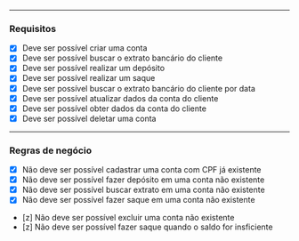 

 ---

  ### Requisitos

 - [x] Deve ser possível criar uma conta
 - [x] Deve ser possível buscar o extrato bancário do cliente
 - [x] Deve ser possível realizar um depósito
 - [x] Deve ser possível realizar um saque 
 - [x] Deve ser possível buscar o extrato bancário do cliente por data
 - [x] Deve ser possível atualizar dados da conta do cliente
 - [x] Deve ser possível obter dados da conta do cliente
 - [x] Deve ser possível deletar uma conta

 ---

  ### Regras de negócio

  - [x] Não deve ser possível cadastrar uma conta com CPF já existente
  - [x] Não deve ser possível fazer depósito em uma conta não existente
  - [x] Não deve ser possível buscar extrato em uma conta não existente
  - [x] Não deve ser possível fazer saque em uma conta não existente
  - [z] Não deve ser possível excluir uma conta não existente 
  - [z] Não deve ser possível fazer saque quando o saldo for insficiente